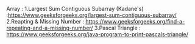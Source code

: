 Array :
  1.Largest Sum Contiguous Subarray (Kadane's) :https://www.geeksforgeeks.org/largest-sum-contiguous-subarray/
  2.Reapting & Missing Number : https://www.geeksforgeeks.org/find-a-repeating-and-a-missing-number/
  3.Pascal Triangle : https://www.geeksforgeeks.org/java-program-to-print-pascals-triangle/
  
  
  
